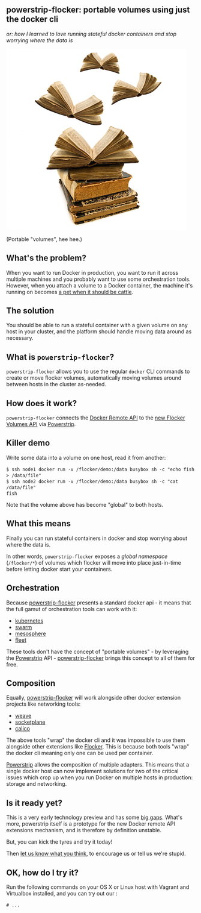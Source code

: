 ## powerstrip-flocker: portable volumes using just the docker cli
*or: how I learned to love running stateful docker containers and stop worrying where the data is*

![flying books to illustrate portable volumes](resources/flying_books.jpg)

(Portable "volumes", hee hee.)

## What's the problem?

When you want to run Docker in production, you want to run it across multiple machines and you probably want to use some orchestration tools.
However, when you attach a volume to a Docker container, the machine it's running on becomes [a pet when it should be cattle](http://www.theregister.co.uk/2013/03/18/servers_pets_or_cattle_cern/).

## The solution

You should be able to run a stateful container with a given volume on any host in your cluster, and the platform should handle moving data around as necessary.

## What is `powerstrip-flocker`?

`powerstrip-flocker` allows you to use the regular `docker` CLI commands to create or move flocker volumes, automatically moving volumes around between hosts in the cluster as-needed.

## How does it work?

`powerstrip-flocker` connects the [Docker Remote API](https://docs.docker.com/reference/api/docker_remote_api/) to the [new Flocker Volumes API](doc-dev.clusterhq.com/advanced/api.html) via [Powerstrip](https://github.com/clusterhq/powerstrip).

## Killer demo

Write some data into a volume on one host, read it from another:

```
$ ssh node1 docker run -v /flocker/demo:/data busybox sh -c "echo fish > /data/file"
$ ssh node2 docker run -v /flocker/demo:/data busybox sh -c "cat /data/file"
fish
```

Note that the volume above has become "global" to both hosts.

## What this means

Finally you can run stateful containers in docker and stop worrying about where the data is.

In other words, `powerstrip-flocker` exposes a *global namespace* (`/flocker/*`) of volumes which flocker will move into place just-in-time before letting docker start your containers.

## Orchestration

Because [powerstrip-flocker](https://github.com/ClusterHQ/powerstrip-flocker) presents a standard docker api - it means that the full gamut of orchestration tools can work with it:

 * [kubernetes](https://github.com/googlecloudplatform/kubernetes)
 * [swarm](https://github.com/docker/swarm/)
 * [mesosphere](https://github.com/mesosphere/marathon)
 * [fleet](https://github.com/coreos/fleet)

These tools don't have the concept of "portable volumes" - by leveraging the [Powerstrip](https://github.com/ClusterHQ/powerstrip) API - [powerstrip-flocker](https://github.com/ClusterHQ/powerstrip-flocker) brings this concept to all of them for free.

## Composition

Equally, [powerstrip-flocker](https://github.com/ClusterHQ/powerstrip-flocker) will work alongside other docker extension projects like networking tools:

 * [weave](https://github.com/zettio/weave)
 * [socketplane](https://github.com/socketplane/socketplane)
 * [calico](https://github.com/Metaswitch/calico)

The above tools "wrap" the docker cli and it was impossible to use them alongside other extensions like [Flocker](https://github.com/ClusterHQ/flocker).  This is because both tools "wrap" the docker cli meaning only one can be used per container.

[Powerstrip](https://github.com/ClusterHQ/powerstrip) allows the composition of multiple adapters.  This means that a single docker host can now implement solutions for two of the critical issues which crop up when you run Docker on multiple hosts in production: storage and networking.

## Is it ready yet?

This is a very early technology preview and has some [big gaps](https://github.com/ClusterHQ/powerstrip-flocker/issues).
What's more, powerstrip itself is a prototype for the new Docker remote API extensions mechanism, and is therefore by definition unstable.

But, you can kick the tyres and try it today!

Then [let us know what you think](https://github.com/ClusterHQ/powerstrip-flocker/issues/new), to encourage us or tell us we're stupid.

## OK, how do I try it?

Run the following commands on your OS X or Linux host with Vagrant and Virtualbox installed, and you can try out our :

```
# ...
```

